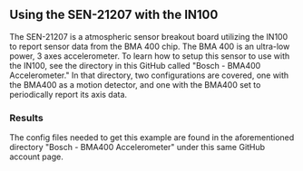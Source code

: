 ## Using the SEN-21207 with the IN100

The SEN-21207 is a atmospheric sensor breakout board utilizing the IN100 to report sensor data from the BMA 400 chip. The BMA 400 is an ultra-low power, 3 axes accelerometer. To learn how to setup this sensor to use with the IN100, see the directory in this GitHub called "Bosch - BMA400 Accelerometer." In that directory, two configurations are covered, one with the BMA400 as a motion detector, and one with the BMA400 set to periodically report its axis data.

### Results

The config files needed to get this example are found in the aforementioned directory "Bosch - BMA400 Accelerometer" under this same GitHub account page.
